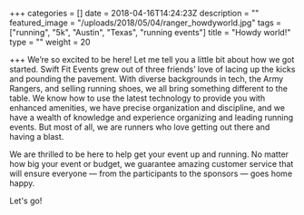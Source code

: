 +++
categories = []
date = 2018-04-16T14:24:23Z
description = ""
featured_image = "/uploads/2018/05/04/ranger_howdyworld.jpg"
tags = ["running", "5k", "Austin", "Texas", "running events"]
title = "Howdy world!"
type = ""
weight = 20

+++
We’re so excited to be here! Let me tell you a little bit about how we got started. Swift Fit Events grew out of three friends’ love of lacing up the kicks and pounding the pavement. With diverse backgrounds in tech, the Army Rangers, and selling running shoes, we all bring something different to the table. We know how to use the latest technology to provide you with enhanced amenities, we have precise organization and discipline, and we have a wealth of knowledge and experience organizing and leading running events. But most of all, we are runners who love getting out there and having a blast.

We are thrilled to be here to help get your event up and running. No matter how big your event or budget, we guarantee amazing customer service that will ensure everyone — from the participants to the sponsors — goes home happy.

Let's go!